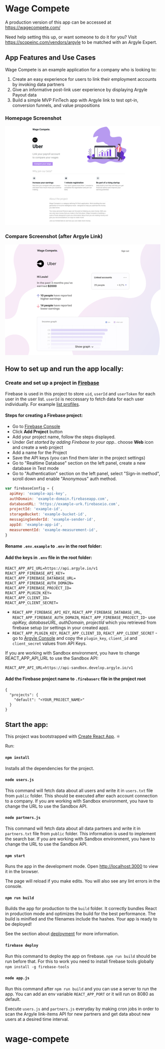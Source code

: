 # Wage Compete
A production version of this app can be accessed at https://wagecompete.com/

Need help setting this up, or want someone to do it for you? Visit https://scopeinc.com/vendors/argyle to be matched with an Argyle Expert. 

## App Features and Use Cases
Wage Compete is an example application for a company who is looking to:
1. Create an easy experience for users to link their employment accounts by invoking data partners
2. Give an informative post-link user experience by displaying Argyle Payout data
3. Build a simple MVP FinTech app with Argyle link to test opt-in, conversion funnels, and value propositions

### Homepage Screenshot
![Home](/screenshots/home.png)
### Compare Screenshot (after Argyle Link) 
![Compate](/screenshots/compare.png)

## How to set up and run the app locally:

### Create and set up a project in [Firebase](https://firebase.google.com/docs/web/setup)

Firebase is used in this project to store `uid`, `userId` and `userToken` for each user in the user list. `userId` is neccessary to fetch data for each user individually. For example [list profiles](https://argyle.io/docs/api-reference/profiles/list-profiles).


#### Steps for creating a Firebase project:

- Go to [Firebase Console](https://console.firebase.google.com)
- Click **Add Project** button
- Add your project name, follow the steps displayed.
- Under _Get started by adding Firebase to your app.._ choose **Web** icon and create a web project
- Add a name for the Project
- Save the API keys (you can find them later in the project settings)
- Go to "Realtime Database" section on the left panel, create a new database in Test mode
- Go to "Authentication" section on the left panel, select "Sign-in method", scroll down and enable "Anonymous" auth method.

```js
var firebaseConfig = {
  apiKey: 'example-api-key',
  authDomain: 'example-domain.firebaseapp.com',
  databaseURL: 'https://example-urk.firebaseio.com',
  projectId: 'example-id',
  storageBucket: 'example-bucket-id',
  messagingSenderId: 'example-sender-id',
  appId: 'example-app-id',
  measurementId: 'example-measurement-id',
}
```

#### Rename `.env.example` to `.env` in the root folder:

#### Add the keys in `.env` file in the root folder:

```
REACT_APP_API_URL=https://api.argyle.io/v1
REACT_APP_FIREBASE_API_KEY=
REACT_APP_FIREBASE_DATABASE_URL=
REACT_APP_FIREBASE_AUTH_DOMAIN=
REACT_APP_FIREBASE_PROJECT_ID=
REACT_APP_PLUGIN_KEY=
REACT_APP_CLIENT_ID=
REACT_APP_CLIENT_SECRET=
```

- `REACT_APP_FIREBASE_API_KEY`, `REACT_APP_FIREBASE_DATABASE_URL`, `REACT_APP_FIREBASE_AUTH_DOMAIN`, `REACT_APP_FIREBASE_PROJECT_ID`- use _apiKey, databaseURL, authDomain, projectId_ which you retrieved from firebase setup (or settings in your created app).
- `REACT_APP_PLUGIN_KEY`, `REACT_APP_CLIENT_ID`, `REACT_APP_CLIENT_SECRET`  - go to [Argyle Console](https://console.argyle.io) and copy the `plugin_key`, `client_id` and  `client_secret` values from API Keys.


If you are working with Sandbox environment, you have to change REACT_APP_API_URL to use the Sandbox API:

```
REACT_APP_API_URL=https://api-sandbox.develop.argyle.io/v1
```

#### Add the Firebase project name to `.firebaserc` file in the project root

```
{
  "projects": {
    "default": "<YOUR_PROJECT_NAME>"
  }
}
```

## Start the app:

This project was bootstrapped with [Create React App](https://github.com/facebook/create-react-app). ⚛️

Run:

#### `npm install`

Installs all the dependencies for the project.

#### `node users.js`

This command will fetch data about all users and write it in `users.txt` file from `public` folder. This should be executed after each account connection to a company. If you are working with Sandbox environment, you have to change the URL to use the Sandbox API.

#### `node partners.js`

This command will fetch data about all data partners and write it in `partners.txt` file from `public` folder. This information is used to implement the search bar. If you are working with Sandbox environment, you have to change the URL to use the Sandbox API.

#### `npm start`

Runs the app in the development mode.
Open [http://localhost:3000](http://localhost:3000) to view it in the browser.

The page will reload if you make edits.
You will also see any lint errors in the console.

#### `npm run build`

Builds the app for production to the `build` folder.
It correctly bundles React in production mode and optimizes the build for the best performance.
The build is minified and the filenames include the hashes.
Your app is ready to be deployed!

See the section about [deployment](https://facebook.github.io/create-react-app/docs/deployment) for more information.

#### `firebase deploy`

Run this command to deploy the app on firebase. `npm run build` should be run before that.
For this to work you need to install firebase tools globally
`npm install -g firebase-tools`

#### `node app.js`

Run this command after `npm run build` and you can use a server to run the app. You can add an env variable `REACT_APP_PORT` or it will run on 8080 as default.  

Execute `users.js` and `partners.js` everyday by making cron jobs in order to scan the Argyle link-items API for new partners and get data about new users at a desired time interval.
# wage-compete
